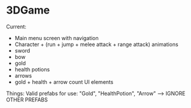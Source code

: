 # 3DGame

Current:

- Main menu screen with navigation
- Character + (run + jump + melee attack + range attack) animations
- sword
- bow
- gold
- health potions
- arrows
- gold + health + arrow count UI elements


Things:
Valid prefabs for use: "Gold", "HealthPotion", "Arrow" --> IGNORE OTHER PREFABS
